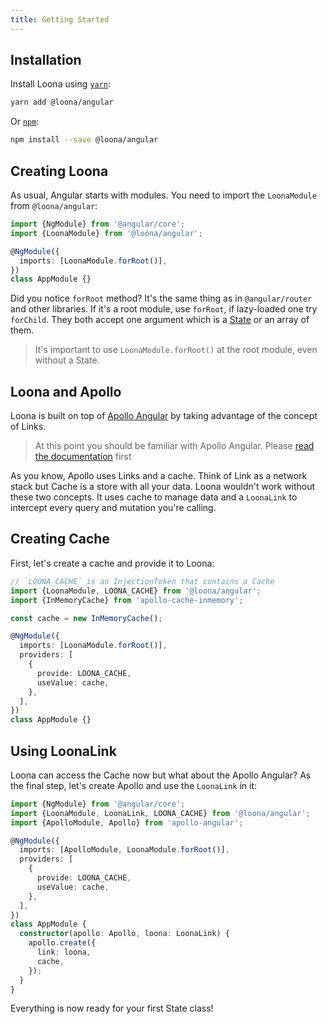 ```yaml
---
title: Getting Started
---
```


## Installation

Install Loona using [`yarn`](https://yarnpkg.com/en/package/jest):

```bash
yarn add @loona/angular
```

Or [`npm`](https://www.npmjs.com/):

```bash
npm install --save @loona/angular
```

## Creating Loona

As usual, Angular starts with modules. You need to import the `LoonaModule` from `@loona/angular`:

```typescript
import {NgModule} from '@angular/core';
import {LoonaModule} from '@loona/angular';

@NgModule({
  imports: [LoonaModule.forRoot()],
})
class AppModule {}
```

Did you notice `forRoot` method? It's the same thing as in `@angular/router` and other libraries. If it's a root module, use `forRoot`, if lazy-loaded one try `forChild`. They both accept one argument which is a [State]() or an array of them.

> It's important to use `LoonaModule.forRoot()` at the root module, even without a State.

## Loona and Apollo

Loona is built on top of [Apollo Angular](http://github.com/apollographql/apollo-angular) by taking advantage of the concept of Links.

> At this point you should be familiar with Apollo Angular. Please [read the documentation](https://www.apollographql.com/docs/angular) first

As you know, Apollo uses Links and a cache. Think of Link as a network stack but Cache is a store with all your data.
Loona wouldn't work without these two concepts. It uses cache to manage data and a `LoonaLink` to intercept every query and mutation you're calling.

## Creating Cache

First, let's create a cache and provide it to Loona:

```typescript
// `LOONA_CACHE` is an InjectionToken that contains a Cache
import {LoonaModule, LOONA_CACHE} from '@loona/angular';
import {InMemoryCache} from 'apollo-cache-inmemory';

const cache = new InMemoryCache();

@NgModule({
  imports: [LoonaModule.forRoot()],
  providers: [
    {
      provide: LOONA_CACHE,
      useValue: cache,
    },
  ],
})
class AppModule {}
```

## Using LoonaLink

Loona can access the Cache now but what about the Apollo Angular?
As the final step, let's create Apollo and use the `LoonaLink` in it:

```typescript
import {NgModule} from '@angular/core';
import {LoonaModule, LoonaLink, LOONA_CACHE} from '@loona/angular';
import {ApolloModule, Apollo} from 'apollo-angular';

@NgModule({
  imports: [ApolloModule, LoonaModule.forRoot()],
  providers: [
    {
      provide: LOONA_CACHE,
      useValue: cache,
    },
  ],
})
class AppModule {
  constructor(apollo: Apollo, loona: LoonaLink) {
    apollo.create({
      link: loona,
      cache,
    });
  }
}
```

Everything is now ready for your first State class!

